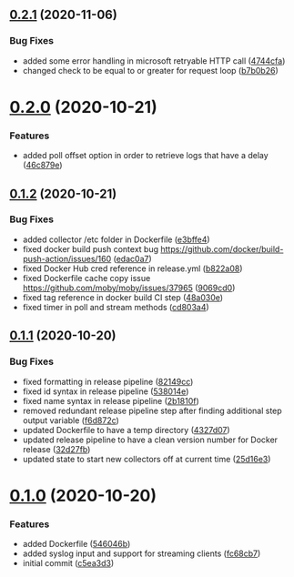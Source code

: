 ## [0.2.1](https://github.com/rfizzle/log-collector/compare/v0.2.0...v0.2.1) (2020-11-06)


### Bug Fixes

* added some error handling in microsoft retryable HTTP call ([4744cfa](https://github.com/rfizzle/log-collector/commit/4744cfa7d8aa0d1c65d72abcad00ca2b679c1467))
* changed check to be equal to or greater for request loop ([b7b0b26](https://github.com/rfizzle/log-collector/commit/b7b0b26c7e7529afd044306be93cbe75517d1907))



# [0.2.0](https://github.com/rfizzle/log-collector/compare/v0.1.2...v0.2.0) (2020-10-21)


### Features

* added poll offset option in order to retrieve logs that have a delay ([46c879e](https://github.com/rfizzle/log-collector/commit/46c879e024fc6f779ca3dd11bc222b17f40a76be))



## [0.1.2](https://github.com/rfizzle/log-collector/compare/v0.1.1...v0.1.2) (2020-10-21)


### Bug Fixes

* added collector /etc folder in Dockerfile ([e3bffe4](https://github.com/rfizzle/log-collector/commit/e3bffe4b3aaade0a39d048fa21f83b69b5dd5ef8))
* fixed docker build push context bug https://github.com/docker/build-push-action/issues/160 ([edac0a7](https://github.com/rfizzle/log-collector/commit/edac0a7c3ec29ca644154ffb567f925f255d9e2d))
* fixed Docker Hub cred reference in release.yml ([b822a08](https://github.com/rfizzle/log-collector/commit/b822a08accc250f3dadfc77826b4b1f97b9af5c8))
* fixed Dockerfile cache copy issue https://github.com/moby/moby/issues/37965 ([9069cd0](https://github.com/rfizzle/log-collector/commit/9069cd0fd4ac4d1e5e9e647be9690c8c9787b4e0))
* fixed tag reference in docker build CI step ([48a030e](https://github.com/rfizzle/log-collector/commit/48a030efe9989d1bf9fbc7da0af1c4b3756f1a66))
* fixed timer in poll and stream methods ([cd803a4](https://github.com/rfizzle/log-collector/commit/cd803a4ec830d0c74657834ac7c9de3d7856bbab))



## [0.1.1](https://github.com/rfizzle/log-collector/compare/v0.1.0...v0.1.1) (2020-10-20)


### Bug Fixes

* fixed formatting in release pipeline ([82149cc](https://github.com/rfizzle/log-collector/commit/82149cc0557a5c15c0ee9b7aeda8cb4bab967962))
* fixed id syntax in release pipeline ([538014e](https://github.com/rfizzle/log-collector/commit/538014eb8bca696a360fb5bb2ebd4532f5ebbc4a))
* fixed name syntax in release pipeline ([2b1810f](https://github.com/rfizzle/log-collector/commit/2b1810fe477724129df580f165c74abdef6cca63))
* removed redundant release pipeline step after finding additional step output variable ([f6d872c](https://github.com/rfizzle/log-collector/commit/f6d872c859e3b1d822cb09a1efffbdb90b8b7431))
* updated Dockerfile to have a temp directory ([4327d07](https://github.com/rfizzle/log-collector/commit/4327d07632bd82de1d431c54ea27bb28b056b4b7))
* updated release pipeline to have a clean version number for Docker release ([32d27fb](https://github.com/rfizzle/log-collector/commit/32d27fbb31c91f5e6b245f285bf63e28b0046d07))
* updated state to start new collectors off at current time ([25d16e3](https://github.com/rfizzle/log-collector/commit/25d16e340160bc82daa082bbe1f6f9bbdb85759f))



# [0.1.0](https://github.com/rfizzle/log-collector/compare/c5ea3d31e50bd78bd7b01564377f7cb3d711dc93...v0.1.0) (2020-10-20)


### Features

* added Dockerfile ([546046b](https://github.com/rfizzle/log-collector/commit/546046b87222c0f06eb6f803827e867855a16e65))
* added syslog input and support for streaming clients ([fc68cb7](https://github.com/rfizzle/log-collector/commit/fc68cb735141d225505e9569ab04b02aa93d936e))
* initial commit ([c5ea3d3](https://github.com/rfizzle/log-collector/commit/c5ea3d31e50bd78bd7b01564377f7cb3d711dc93))



